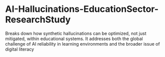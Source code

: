 # AI-Hallucinations-EducationSector-ResearchStudy
Breaks down how synthetic hallucinations can be optimized, not just mitigated, within educational systems. It addresses both the global challenge of AI reliability in learning environments and the broader issue of digital literacy
